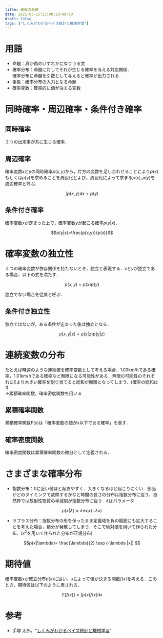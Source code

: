 ```yaml
---
title: 確率の基礎
date: 2021-03-15T13:00:23+09:00
draft: false
tags: ["しくみがわかるベイズ統計と機械学習"] 
---
```

<!--more-->

# 用語
- 命題：真か偽のいずれかになりうる文
- 確率分布：命題に対してそれが生じる確率を与える対応関係．  
確率分布に命題を引数として与えると確率が出力される．
- 事象：確率分布の入力となる命題
- 確率変数：確率的に値が決まる変数

# 同時確率・周辺確率・条件付き確率
## 同時確率
２つの出来事が共に生じる確率．
## 周辺確率
確率変数$x$とyの同時確率$p(x,y)$から，片方の変数を足し合わせることにより$p(x)$もしくは$p(y)$を求めることを周辺化とよび，周辺化によって求まる$p(x),p(y)$を周辺確率と呼ぶ．

$$\int p(x,y) dx = p(y)$$

## 条件付き確率
確率変数xが定まった上で，確率変数$y$が起こる確率$p(y|x)$．

$$p(y|x)=\frac{p(x,y)}{p(x)}$$

# 確率変数の独立性
２つの確率変数が依存関係を持たないとき，独立と表現する．$x$と$y$が独立である場合，以下の式を満たす．

$$p(x,y)=p(x)p(y)$$

独立でない場合を従属と呼ぶ．
## 条件付き独立性
独立ではないが，ある条件が定まった後は独立となる．

$$p(x,y|z)=p(x|z)p(y|z)$$

# 連続変数の分布
たとえば時速のような連続値を確率変数として考える場合，1.00km/hである確率，1.01km/hである確率など無限になる可能性がある．無限の可能性のそれぞれに0より大きい確率を割り当てると総和が無限となってしまう．(確率の総和は1)  
→累積確率関数，確率密度関数を用いる

## 累積確率関数
累積確率関数F(x)は「確率変数の値がx以下である確率」を表す．
## 確率密度関数
確率密度関数は累積確率関数の微分として定義される．

# さまざまな確率分布
- 指数分布：0に近い値ほど起きやすく．大きくなるほど起こりにくい．部品がどのタイミングで故障するかなど時間の長さの分布は指数分布に従う．自然界では放射性物質の半減期が指数分布に従う．$\lambda$はパラメータ

$$p(x|\lambda)= \lambda \exp (-\lambda x) $$

- ラプラス分布：指数分布の形を保ったまま定義域を負の範囲にも拡大することを考えた場合，積分が発散してしまう．そこで絶対値を用いて作られた分布．($x^2$を用いて作られた分布が正規分布)

$$p(x|\lambda)= \frac{\lambda}{2} \exp (-\lambda |x|) $$

# 期待値
確率変数xが確立分布$p(x)$に従い，$x$によって値が決まる関数$f(x)$を考える．このとき，期待値は以下のように表される．

$$\mathbb{E}[f(x)]=\int p(x)f(x)dx$$

# 参考
- 手塚 太郎，"[しくみがわかるベイズ統計と機械学習](https://amzn.to/3cCILQM)"